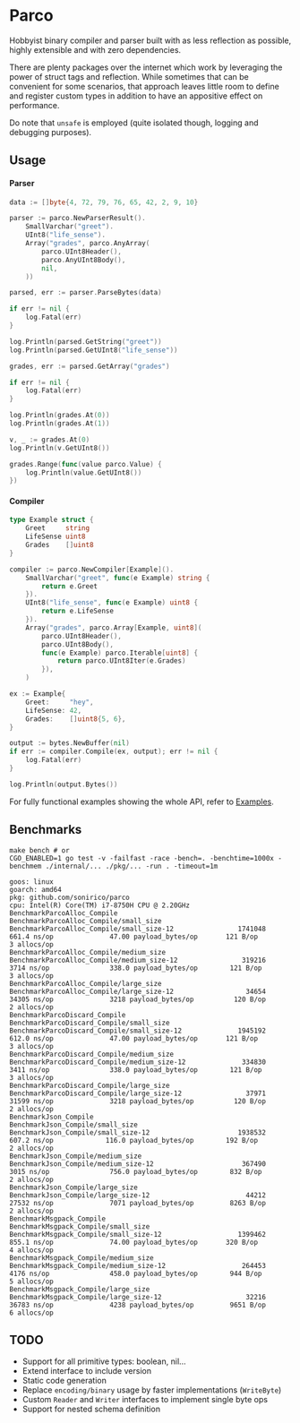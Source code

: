 # Parco

Hobbyist binary compiler and parser built with as less reflection as possible, highly
extensible and with zero dependencies.

There are plenty packages over the internet which work by leveraging the power of
struct tags and reflection. While sometimes that can be convenient for some
scenarios, that approach leaves little room to define and register custom types in
addition to have an appositive effect on performance.

Do note that `unsafe` is employed (quite isolated though, logging and debugging purposes).

## Usage

#### Parser

```go
data := []byte{4, 72, 79, 76, 65, 42, 2, 9, 10}

parser := parco.NewParserResult().
    SmallVarchar("greet").
    UInt8("life_sense").
    Array("grades", parco.AnyArray(
        parco.UInt8Header(),
        parco.AnyUInt8Body(),
        nil,
    ))

parsed, err := parser.ParseBytes(data)

if err != nil {
    log.Fatal(err)
}

log.Println(parsed.GetString("greet"))
log.Println(parsed.GetUInt8("life_sense"))

grades, err := parsed.GetArray("grades")

if err != nil {
    log.Fatal(err)
}

log.Println(grades.At(0))
log.Println(grades.At(1))

v, _ := grades.At(0)
log.Println(v.GetUInt8())

grades.Range(func(value parco.Value) {
    log.Println(value.GetUInt8())
})

```

#### Compiler

```go
type Example struct {
    Greet     string
    LifeSense uint8
    Grades    []uint8
}

compiler := parco.NewCompiler[Example]().
    SmallVarchar("greet", func(e Example) string {
        return e.Greet
    }).
    UInt8("life_sense", func(e Example) uint8 {
        return e.LifeSense
    }).
    Array("grades", parco.Array[Example, uint8](
        parco.UInt8Header(),
        parco.UInt8Body(),
        func(e Example) parco.Iterable[uint8] {
            return parco.UInt8Iter(e.Grades)
        }),
    )

ex := Example{
    Greet:     "hey",
    LifeSense: 42,
    Grades:    []uint8{5, 6},
}

output := bytes.NewBuffer(nil)
if err := compiler.Compile(ex, output); err != nil {
    log.Fatal(err)
}

log.Println(output.Bytes())

```

For fully functional examples showing the whole API, refer to [Examples](https://github.com/sonirico/parco/tree/master/examples).


## Benchmarks

```shell
make bench # or
CGO_ENABLED=1 go test -v -failfast -race -bench=. -benchtime=1000x -benchmem ./internal/... ./pkg/... -run . -timeout=1m
```

```
goos: linux
goarch: amd64
pkg: github.com/sonirico/parco
cpu: Intel(R) Core(TM) i7-8750H CPU @ 2.20GHz
BenchmarkParcoAlloc_Compile
BenchmarkParcoAlloc_Compile/small_size
BenchmarkParcoAlloc_Compile/small_size-12                1741048               661.4 ns/op              47.00 payload_bytes/op       121 B/op          3 allocs/op
BenchmarkParcoAlloc_Compile/medium_size
BenchmarkParcoAlloc_Compile/medium_size-12                319216              3714 ns/op               338.0 payload_bytes/op        121 B/op          3 allocs/op
BenchmarkParcoAlloc_Compile/large_size
BenchmarkParcoAlloc_Compile/large_size-12                  34654             34305 ns/op              3218 payload_bytes/op          120 B/op          2 allocs/op
BenchmarkParcoDiscard_Compile
BenchmarkParcoDiscard_Compile/small_size
BenchmarkParcoDiscard_Compile/small_size-12              1945192               612.0 ns/op              47.00 payload_bytes/op       121 B/op          3 allocs/op
BenchmarkParcoDiscard_Compile/medium_size
BenchmarkParcoDiscard_Compile/medium_size-12              334830              3411 ns/op               338.0 payload_bytes/op        121 B/op          3 allocs/op
BenchmarkParcoDiscard_Compile/large_size
BenchmarkParcoDiscard_Compile/large_size-12                37971             31599 ns/op              3218 payload_bytes/op          120 B/op          2 allocs/op
BenchmarkJson_Compile
BenchmarkJson_Compile/small_size
BenchmarkJson_Compile/small_size-12                      1938532               607.2 ns/op             116.0 payload_bytes/op        192 B/op          2 allocs/op
BenchmarkJson_Compile/medium_size
BenchmarkJson_Compile/medium_size-12                      367490              3015 ns/op               756.0 payload_bytes/op        832 B/op          2 allocs/op
BenchmarkJson_Compile/large_size
BenchmarkJson_Compile/large_size-12                        44212             27532 ns/op              7071 payload_bytes/op         8263 B/op          2 allocs/op
BenchmarkMsgpack_Compile
BenchmarkMsgpack_Compile/small_size
BenchmarkMsgpack_Compile/small_size-12                   1399462               855.1 ns/op              74.00 payload_bytes/op       320 B/op          4 allocs/op
BenchmarkMsgpack_Compile/medium_size
BenchmarkMsgpack_Compile/medium_size-12                   264453              4176 ns/op               458.0 payload_bytes/op        944 B/op          5 allocs/op
BenchmarkMsgpack_Compile/large_size
BenchmarkMsgpack_Compile/large_size-12                     32216             36783 ns/op              4238 payload_bytes/op         9651 B/op          6 allocs/op
```

## TODO

- Support for all primitive types: boolean, nil...
- Extend interface to include version
- Static code generation
- Replace `encoding/binary` usage by faster implementations (`WriteByte`)
- Custom `Reader` and `Writer` interfaces to implement single byte ops
- Support for nested schema definition